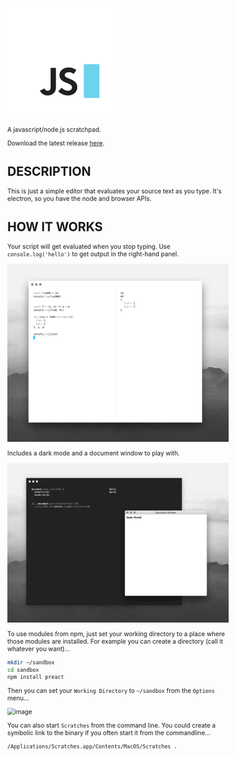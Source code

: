 ![screenshot](docs/logos/256x256.png)

A javascript/node.js scratchpad.

Download the latest release [here](https://github.com/0x00A/scratches/releases).

# DESCRIPTION
This is just a simple editor that evaluates your source text as you type. It's
electron, so you have the node and browser APIs.

# HOW IT WORKS
Your script will get evaluated when you stop typing. Use `console.log('hello')`
to get output in the right-hand panel.

![screenshot](docs/light.png)


Includes a dark mode and a document window to play with.

![docwindow](docs/dark.png)

To use modules from npm, just set your working directory to a place where
those modules are installed. For example you can create a directory (call
it whatever you want)...

```bash
mkdir ~/sandbox
cd sandbox
npm install preact
```

Then you can set your `Working Directory` to `~/sandbox` from the `Options`
menu...

![image](https://user-images.githubusercontent.com/136109/35237999-7f5bafd0-ffac-11e7-8533-e74e2279725e.png)


You can also start `Scratches` from the command line. You could create
a symbolic link to the binary if you often start it from the commandline...

```
/Applications/Scratches.app/Contents/MacOS/Scratches .
```

